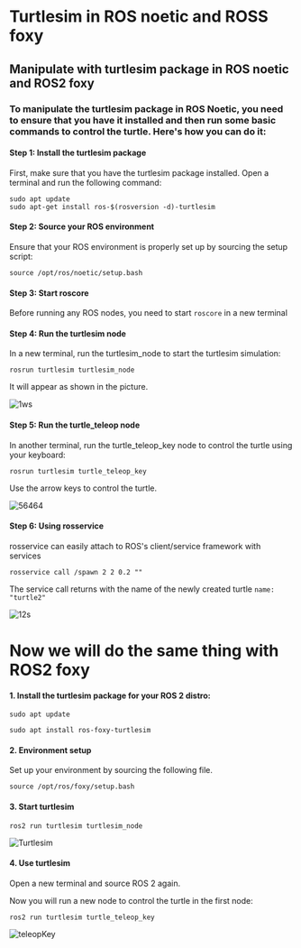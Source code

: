 # Turtlesim in ROS noetic and ROSS foxy
## Manipulate with turtlesim package in ROS noetic and ROS2 foxy
### To manipulate the turtlesim package in ROS Noetic, you need to ensure that you have it installed and then run some basic commands to control the turtle. Here's how you can do it:
#### Step 1: Install the turtlesim package
First, make sure that you have the turtlesim package installed. Open a terminal and run the following command:
```
sudo apt update
sudo apt-get install ros-$(rosversion -d)-turtlesim
```
#### Step 2: Source your ROS environment

Ensure that your ROS environment is properly set up by sourcing the setup script:
```
source /opt/ros/noetic/setup.bash

```
#### Step 3: Start roscore
Before running any ROS nodes, you need to start ```roscore``` in a new terminal

#### Step 4: Run the turtlesim node

In a new terminal, run the turtlesim_node to start the turtlesim simulation:
```
rosrun turtlesim turtlesim_node
```
It will appear as shown in the picture.

![1ws](https://github.com/user-attachments/assets/d6e6b957-37e5-4075-9ad0-61878228624b)


#### Step 5: Run the turtle_teleop node

In another terminal, run the turtle_teleop_key node to control the turtle using your keyboard:
```
rosrun turtlesim turtle_teleop_key
```
Use the arrow keys to control the turtle.

![56464](https://github.com/user-attachments/assets/6a7349a0-10f8-40bd-a5cf-11fea28814dc)

#### Step 6: Using rosservice
rosservice can easily attach to ROS's client/service framework with services 
```
rosservice call /spawn 2 2 0.2 ""
```
The service call returns with the name of the newly created turtle ```name: "turtle2" ```

![12s](https://github.com/user-attachments/assets/df320b97-3155-491f-b038-d3f49036d737)


# Now we will do the same thing with ROS2 foxy
#### 1. Install the turtlesim package for your ROS 2 distro:
```
sudo apt update

sudo apt install ros-foxy-turtlesim
```
#### 2. Environment setup
Set up your environment by sourcing the following file.
```
source /opt/ros/foxy/setup.bash
```
#### 3. Start turtlesim
```
ros2 run turtlesim turtlesim_node
```
![Turtlesim](https://github.com/user-attachments/assets/be7aaa43-334b-47d6-a838-0b5d8310463f)

#### 4. Use turtlesim

Open a new terminal and source ROS 2 again.

Now you will run a new node to control the turtle in the first node:
```
ros2 run turtlesim turtle_teleop_key
```
![teleopKey](https://github.com/user-attachments/assets/f7e73521-81f7-4e77-958f-983e6d24b6c1)























